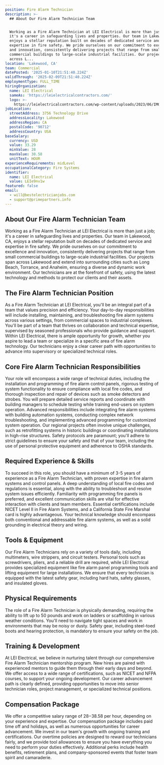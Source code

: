 ```yaml
---
position: Fire Alarm Technician
description: >-
  ## About Our Fire Alarm Technician Team


  Working as a Fire Alarm Technician at LEI Electrical is more than just a job;
  it's a career in safeguarding lives and properties. Our team in Lakewood, CA,
  enjoys a stellar reputation built on decades of dedicated service and
  expertise in fire safety. We pride ourselves on our commitment to excellence
  and innovation, consistently delivering projects that range from small
  commercial buildings to large-scale industrial facilities. Our projects span
  across L...
location: 'Lakewood, CA'
team: Commercial
datePosted: '2025-01-10T21:51:40.224Z'
validThrough: '2025-02-09T21:51:40.224Z'
employmentType: FULL_TIME
hiringOrganization:
  name: LEI Electrical
  sameAs: 'https://leielectricalcontractors.com/'
  logo: >-
    https://leielectricalcontractors.com/wp-content/uploads/2023/06/IMG_2720-e1686941081414-1024x614-1.png
jobLocation:
  streetAddress: 3756 Technology Drive
  addressLocality: Lakewood
  addressRegion: CA
  postalCode: '90712'
  addressCountry: USA
baseSalary:
  currency: USD
  value: 33.29
  minValue: 28
  maxValue: 38.58
  unitText: HOUR
experienceRequirements: midLevel
occupationalCategory: Fire Systems
identifier:
  name: LEI Electrical
  value: LEIe9nv1w
featured: false
email:
  - will@bestelectricianjobs.com
  - support@primepartners.info
---
```




## About Our Fire Alarm Technician Team

Working as a Fire Alarm Technician at LEI Electrical is more than just a job; it's a career in safeguarding lives and properties. Our team in Lakewood, CA, enjoys a stellar reputation built on decades of dedicated service and expertise in fire safety. We pride ourselves on our commitment to excellence and innovation, consistently delivering projects that range from small commercial buildings to large-scale industrial facilities. Our projects span across Lakewood and extend into surrounding cities such as Long Beach, Torrance, and Anaheim, ensuring a diverse and dynamic work environment. Our technicians are at the forefront of safety, using the latest technology and methods to protect our clients and their assets.

## The Fire Alarm Technician Position

As a Fire Alarm Technician at LEI Electrical, you'll be an integral part of a team that values precision and efficiency. Your day-to-day responsibilities will include installing, maintaining, and troubleshooting fire alarm systems across various settings, from commercial spaces to industrial complexes. You'll be part of a team that thrives on collaboration and technical expertise, supervised by seasoned professionals who provide guidance and support. Within LEI Electrical, there is ample opportunity for growth, whether you aspire to lead a team or specialize in a specific area of fire alarm technology. Our technicians enjoy a clear career path with opportunities to advance into supervisory or specialized technical roles.

## Core Fire Alarm Technician Responsibilities

Your role will encompass a wide range of technical duties, including the installation and programming of fire alarm control panels, rigorous testing of system functionality to ensure compliance with local fire codes, and thorough inspection and repair of devices such as smoke detectors and strobes. You will prepare detailed service reports and coordinate with building managers to schedule testing while training end-users on system operation. Advanced responsibilities include integrating fire alarm systems with building automation systems, conducting complex network troubleshooting, and implementing advanced programming for customized system operation. Our regional projects often involve unique challenges, such as retrofitting systems in historic buildings or coordinating installations in high-rise structures. Safety protocols are paramount; you'll adhere to strict guidelines to ensure your safety and that of your team, including the use of personal protective equipment and adherence to OSHA standards.

## Required Experience & Skills

To succeed in this role, you should have a minimum of 3-5 years of experience as a Fire Alarm Technician, with proven expertise in fire alarm systems and control panels. A deep understanding of local fire codes and regulations is essential, along with the ability to troubleshoot and resolve system issues efficiently. Familiarity with programming fire panels is preferred, and excellent communication skills are vital for effective interaction with clients and team members. Essential certifications include NICET Level II in Fire Alarm Systems, and a California State Fire Marshal card is highly advantageous. Your technical knowledge should encompass both conventional and addressable fire alarm systems, as well as a solid grounding in electrical theory and wiring.

## Tools & Equipment

Our Fire Alarm Technicians rely on a variety of tools daily, including multimeters, wire strippers, and circuit testers. Personal tools such as screwdrivers, pliers, and a reliable drill are required, while LEI Electrical provides specialized equipment like fire alarm panel programming tools and lifting equipment for large installations. We ensure that every technician is equipped with the latest safety gear, including hard hats, safety glasses, and insulated gloves.

## Physical Requirements

The role of a Fire Alarm Technician is physically demanding, requiring the ability to lift up to 50 pounds and work on ladders or scaffolding in various weather conditions. You'll need to navigate tight spaces and work in environments that may be noisy or dusty. Safety gear, including steel-toed boots and hearing protection, is mandatory to ensure your safety on the job.

## Training & Development

At LEI Electrical, we believe in nurturing talent through our comprehensive Fire Alarm Technician mentorship program. New hires are paired with experienced mentors to guide them through their early days and beyond. We offer access to a wide range of certifications, such as NICET and NFPA courses, to support your ongoing development. Our career advancement path is clearly defined, providing opportunities to move into senior technician roles, project management, or specialized technical positions.

## Compensation Package

We offer a competitive salary range of $28-$38.58 per hour, depending on your experience and expertise. Our compensation package includes paid time off and holidays, as well as numerous opportunities for career advancement. We invest in our team's growth with ongoing training and certifications. Our overtime policies are designed to reward our technicians fairly, and we provide tool allowances to ensure you have everything you need to perform your duties effectively. Additional perks include health benefits, retirement plans, and company-sponsored events that foster team spirit and camaraderie.